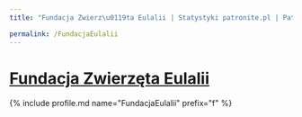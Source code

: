 ```yaml
---
title: "Fundacja Zwierz\u0119ta Eulalii | Statystyki patronite.pl | Patromierz"

permalink: /FundacjaEulalii
---
```


# [Fundacja Zwierzęta Eulalii](https://patronite.pl/FundacjaEulalii)

{% include profile.md name="FundacjaEulalii" prefix="f" %}
